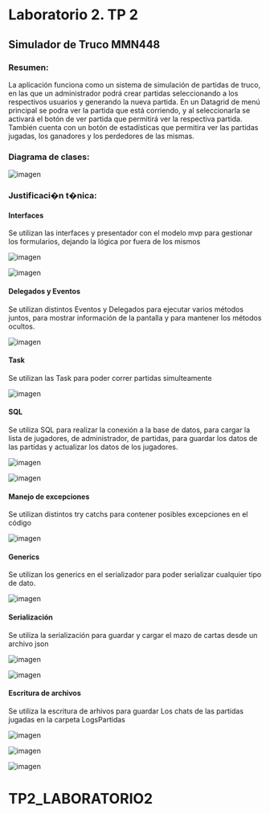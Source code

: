 # Laboratorio 2. TP 2

## Simulador de Truco MMN448

### Resumen:


La aplicación funciona como un sistema de simulación de partidas de truco, en las que un administrador podrá crear partidas seleccionando a los respectivos usuarios y generando la nueva partida.
En un Datagrid de menú principal se podra ver la partida que está corriendo, y al seleccionarla se activará el botón de ver partida que permitirá ver la respectiva partida. 
También cuenta con un botón de estadísticas que permitira ver las partidas jugadas, los ganadores y los perdedores de las mismas.


### Diagrama de clases:

![imagen](Diagrama_de_clases.jpg)

### Justificaci�n t�nica:

#### Interfaces

Se utilizan las interfaces y presentador con el modelo mvp para gestionar los formularios, dejando la lógica por fuera de los mismos

![imagen](Interfaz_1.jpg)


![imagen](Interfaz_2.jpg)


#### Delegados y Eventos

Se utilizan distintos Eventos y Delegados para ejecutar varios métodos juntos, para mostrar información de la pantalla y para mantener los métodos ocultos.

![imagen](Delegados_Eventos.jpg)

#### Task

Se utilizan las Task para poder correr partidas simulteamente

![imagen](Task.jpg)


#### SQL

Se utiliza SQL para realizar la conexión a la base de datos, para cargar la lista de jugadores, de administrador, de partidas, para guardar los datos de las partidas y actualizar los datos de los jugadores.

![imagen](SQL_1.jpg)

![imagen](SQL_2.jpg)

#### Manejo de excepciones

Se utilizan distintos try catchs para contener posibles excepciones en el código


![imagen](tryCatch.jpg)

#### Generics

Se utilizan los generics en el serializador para poder serializar cualquier tipo de dato.

![imagen](Generics.jpg)


#### Serialización 

Se utiliza la serialización para guardar y cargar el mazo de cartas desde un archivo json

![imagen](json_1.jpg)

![imagen](json_2.jpg)

####  Escritura de archivos

Se utiliza la escritura de arhivos para guardar Los chats de las partidas jugadas en la carpeta LogsPartidas

![imagen](archivos_1.jpg)

![imagen](archivos_2.jpg)

![imagen](archivos_3.jpg)

# TP2_LABORATORIO2